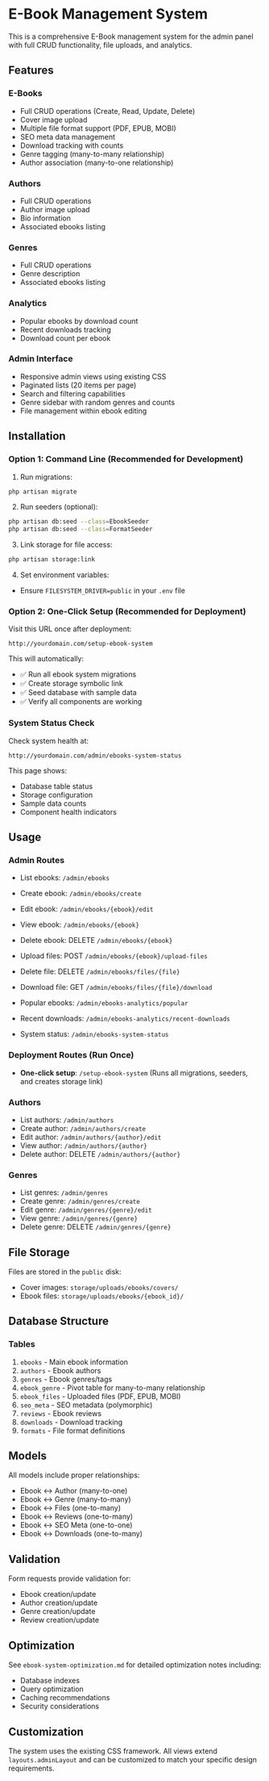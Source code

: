 # E-Book Management System

This is a comprehensive E-Book management system for the admin panel with full CRUD functionality, file uploads, and analytics.

## Features

### E-Books
- Full CRUD operations (Create, Read, Update, Delete)
- Cover image upload
- Multiple file format support (PDF, EPUB, MOBI)
- SEO meta data management
- Download tracking with counts
- Genre tagging (many-to-many relationship)
- Author association (many-to-one relationship)

### Authors
- Full CRUD operations
- Author image upload
- Bio information
- Associated ebooks listing

### Genres
- Full CRUD operations
- Genre description
- Associated ebooks listing

### Analytics
- Popular ebooks by download count
- Recent downloads tracking
- Download count per ebook

### Admin Interface
- Responsive admin views using existing CSS
- Paginated lists (20 items per page)
- Search and filtering capabilities
- Genre sidebar with random genres and counts
- File management within ebook editing

## Installation

### Option 1: Command Line (Recommended for Development)
1. Run migrations:
```bash
php artisan migrate
```

2. Run seeders (optional):
```bash
php artisan db:seed --class=EbookSeeder
php artisan db:seed --class=FormatSeeder
```

3. Link storage for file access:
```bash
php artisan storage:link
```

4. Set environment variables:
- Ensure `FILESYSTEM_DRIVER=public` in your `.env` file

### Option 2: One-Click Setup (Recommended for Deployment)
Visit this URL once after deployment:
```
http://yourdomain.com/setup-ebook-system
```

This will automatically:
- ✅ Run all ebook system migrations
- ✅ Create storage symbolic link
- ✅ Seed database with sample data
- ✅ Verify all components are working

### System Status Check
Check system health at:
```
http://yourdomain.com/admin/ebooks-system-status
```

This page shows:
- Database table status
- Storage configuration
- Sample data counts
- Component health indicators

## Usage

### Admin Routes
- List ebooks: `/admin/ebooks`
- Create ebook: `/admin/ebooks/create`
- Edit ebook: `/admin/ebooks/{ebook}/edit`
- View ebook: `/admin/ebooks/{ebook}`
- Delete ebook: DELETE `/admin/ebooks/{ebook}`

- Upload files: POST `/admin/ebooks/{ebook}/upload-files`
- Delete file: DELETE `/admin/ebooks/files/{file}`
- Download file: GET `/admin/ebooks/files/{file}/download`

- Popular ebooks: `/admin/ebooks-analytics/popular`
- Recent downloads: `/admin/ebooks-analytics/recent-downloads`
- System status: `/admin/ebooks-system-status`

### Deployment Routes (Run Once)
- **One-click setup**: `/setup-ebook-system` (Runs all migrations, seeders, and creates storage link)

### Authors
- List authors: `/admin/authors`
- Create author: `/admin/authors/create`
- Edit author: `/admin/authors/{author}/edit`
- View author: `/admin/authors/{author}`
- Delete author: DELETE `/admin/authors/{author}`

### Genres
- List genres: `/admin/genres`
- Create genre: `/admin/genres/create`
- Edit genre: `/admin/genres/{genre}/edit`
- View genre: `/admin/genres/{genre}`
- Delete genre: DELETE `/admin/genres/{genre}`

## File Storage

Files are stored in the `public` disk:
- Cover images: `storage/uploads/ebooks/covers/`
- Ebook files: `storage/uploads/ebooks/{ebook_id}/`

## Database Structure

### Tables
1. `ebooks` - Main ebook information
2. `authors` - Ebook authors
3. `genres` - Ebook genres/tags
4. `ebook_genre` - Pivot table for many-to-many relationship
5. `ebook_files` - Uploaded files (PDF, EPUB, MOBI)
6. `seo_meta` - SEO metadata (polymorphic)
7. `reviews` - Ebook reviews
8. `downloads` - Download tracking
9. `formats` - File format definitions

## Models

All models include proper relationships:
- Ebook ↔ Author (many-to-one)
- Ebook ↔ Genre (many-to-many)
- Ebook ↔ Files (one-to-many)
- Ebook ↔ Reviews (one-to-many)
- Ebook ↔ SEO Meta (one-to-one)
- Ebook ↔ Downloads (one-to-many)

## Validation

Form requests provide validation for:
- Ebook creation/update
- Author creation/update
- Genre creation/update
- Review creation/update

## Optimization

See `ebook-system-optimization.md` for detailed optimization notes including:
- Database indexes
- Query optimization
- Caching recommendations
- Security considerations

## Customization

The system uses the existing CSS framework. All views extend `layouts.adminLayout` and can be customized to match your specific design requirements.